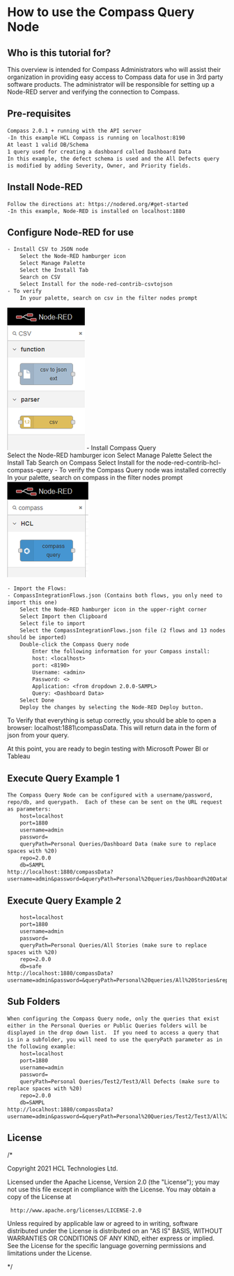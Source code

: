 # How to use the Compass Query Node

## Who is this tutorial for?

This overview is intended for Compass Administrators who will assist their organization in providing easy access to Compass data for use in 3rd party software products.  The administrator will be responsible for setting up a Node-RED server and verifying the connection to Compass.

## Pre-requisites
	Compass 2.0.1 + running with the API server
	-In this example HCL Compass is running on localhost:8190
	At least 1 valid DB/Schema
	1 query used for creating a dashboard called Dashboard Data
	In this example, the defect schema is used and the All Defects query is modified by adding Severity, Owner, and Priority fields.
	
## Install Node-RED
	Follow the directions at: https://nodered.org/#get-started
	-In this example, Node-RED is installed on localhost:1880
	
## Configure Node-RED for use
	- Install CSV to JSON node
		Select the Node-RED hamburger icon
		Select Manage Palette
		Select the Install Tab
		Search on CSV
		Select Install for the node-red-contrib-csvtojson
	- To verify
		In your palette, search on csv in the filter nodes prompt
![CSV Verification](statics/CSV.png)
	- Install Compass Query  
		Select the Node-RED hamburger icon
		Select Manage Palette
		Select the Install Tab
		Search on Compass 
		Select Install for the node-red-contrib-hcl-compass-query
	- To verify the Compass Query node was installed correctly
		In your palette, search on compass in the filter nodes prompt
![Compass Verification](statics/Compass.png)

	- Import the Flows:
	- CompassIntegrationFlows.json (Contains both flows, you only need to import this one)
		Select the Node-RED hamburger icon in the upper-right corner
		Select Import then Clipboard
		Select file to import
		Select the CompassIntegrationFlows.json file (2 flows and 13 nodes should be imported)
		Double-click the Compass Query node
			Enter the following information for your Compass install:
			host: <localhost>
			port: <8190>
			Username: <admin>
			Password: <>
			Application: <from dropdown 2.0.0-SAMPL>
			Query: <Dashboard Data>
		Select Done
		Deploy the changes by selecting the Node-RED Deploy button.

To Verify that everything is setup correctly, you should be able to open a browser: localhost:1881\compassData.  This will return data in the form of json from your query.

At this point, you are ready to begin testing with Microsoft Power BI or Tableau

## Execute Query Example 1 
	The Compass Query Node can be configured with a username/password, repo/db, and querypath.  Each of these can be sent on the URL request as parameters:
		host=localhost
		port=1880
		username=admin
		password=
		queryPath=Personal Queries/Dashboard Data (make sure to replace spaces with %20)
		repo=2.0.0
		db=SAMPL
	http://localhost:1880/compassData?username=admin&password=&queryPath=Personal%20queries/Dashboard%20Data&repo=2.0.0&db=SAMPL

## Execute Query Example 2
	
		host=localhost
		port=1880
		username=admin
		password=
		queryPath=Personal Queries/All Stories (make sure to replace spaces with %20)
		repo=2.0.0
		db=safe
	http://localhost:1880/compassData?username=admin&password=&queryPath=Personal%20queries/All%20Stories&repo=2.0.0&db=safe


## Sub Folders
	When configuring the Compass Query node, only the queries that exist either in the Personal Queries or Public Queries folders will be displayed in the drop down list.  If you need to access a query that is in a subfolder, you will need to use the queryPath parameter as in the following example:
		host=localhost
		port=1880
		username=admin
		password=
		queryPath=Personal Queries/Test2/Test3/All Defects (make sure to replace spaces with %20)
		repo=2.0.0
		db=SAMPL
	http://localhost:1880/compassData?username=admin&password=&queryPath=Personal%20Queries/Test2/Test3/All%20Defects&repo=2.0.0&db=SAMPL	
	
## License

/*
 
 Copyright 2021 HCL Technologies Ltd.

 Licensed under the Apache License, Version 2.0 (the "License");
 you may not use this file except in compliance with the License.
 You may obtain a copy of the License at

     http://www.apache.org/licenses/LICENSE-2.0

 Unless required by applicable law or agreed to in writing, software
 distributed under the License is distributed on an "AS IS" BASIS,
 WITHOUT WARRANTIES OR CONDITIONS OF ANY KIND, either express or implied.
 See the License for the specific language governing permissions and
 limitations under the License.
 
*/
